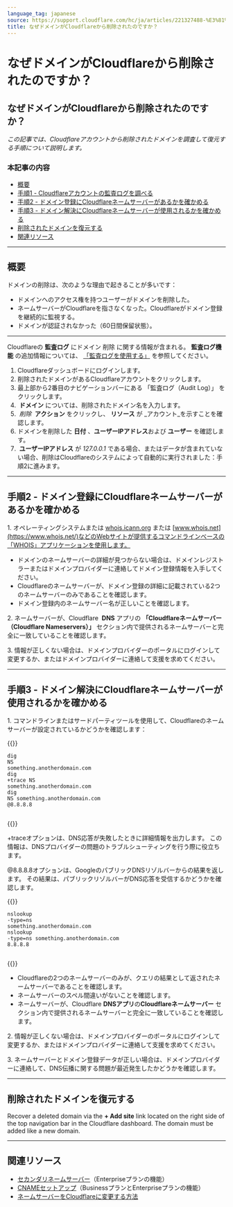 ```yaml
---
language_tag: japanese
source: https://support.cloudflare.com/hc/ja/articles/221327488-%E3%81%AA%E3%81%9C%E3%83%89%E3%83%A1%E3%82%A4%E3%83%B3%E3%81%8CCloudflare%E3%81%8B%E3%82%89%E5%89%8A%E9%99%A4%E3%81%95%E3%82%8C%E3%81%9F%E3%81%AE%E3%81%A7%E3%81%99%E3%81%8B-
title: なぜドメインがCloudflareから削除されたのですか？
---
```


# なぜドメインがCloudflareから削除されたのですか？

## なぜドメインがCloudflareから削除されたのですか？

_この記事では、Cloudflareアカウントから削除されたドメインを調査して復元する手順について説明します。_

### 本記事の内容

-   [概要](https://support.cloudflare.com/hc/ja/articles/221327488-%E3%81%AA%E3%81%9C%E3%83%89%E3%83%A1%E3%82%A4%E3%83%B3%E3%81%8CCloudflare%E3%81%8B%E3%82%89%E5%89%8A%E9%99%A4%E3%81%95%E3%82%8C%E3%81%9F%E3%81%AE%E3%81%A7%E3%81%99%E3%81%8B-#h_71645430211540423470679)
-   [手順1 - Cloudflareアカウントの監査ログを調べる](https://support.cloudflare.com/hc/ja/articles/221327488-%E3%81%AA%E3%81%9C%E3%83%89%E3%83%A1%E3%82%A4%E3%83%B3%E3%81%8CCloudflare%E3%81%8B%E3%82%89%E5%89%8A%E9%99%A4%E3%81%95%E3%82%8C%E3%81%9F%E3%81%AE%E3%81%A7%E3%81%99%E3%81%8B-#h_75178970471540423485029)
-   [手順2 - ドメイン登録にCloudflareネームサーバーがあるかを確かめる](https://support.cloudflare.com/hc/ja/articles/221327488-%E3%81%AA%E3%81%9C%E3%83%89%E3%83%A1%E3%82%A4%E3%83%B3%E3%81%8CCloudflare%E3%81%8B%E3%82%89%E5%89%8A%E9%99%A4%E3%81%95%E3%82%8C%E3%81%9F%E3%81%AE%E3%81%A7%E3%81%99%E3%81%8B-#h_84363930121540423493275)
-   [手順3 - ドメイン解決にCloudflareネームサーバーが使用されるかを確かめる](https://support.cloudflare.com/hc/ja/articles/221327488-%E3%81%AA%E3%81%9C%E3%83%89%E3%83%A1%E3%82%A4%E3%83%B3%E3%81%8CCloudflare%E3%81%8B%E3%82%89%E5%89%8A%E9%99%A4%E3%81%95%E3%82%8C%E3%81%9F%E3%81%AE%E3%81%A7%E3%81%99%E3%81%8B-#h_670950877161540423505236)
-   [削除されたドメインを復元する](https://support.cloudflare.com/hc/ja/articles/221327488-%E3%81%AA%E3%81%9C%E3%83%89%E3%83%A1%E3%82%A4%E3%83%B3%E3%81%8CCloudflare%E3%81%8B%E3%82%89%E5%89%8A%E9%99%A4%E3%81%95%E3%82%8C%E3%81%9F%E3%81%AE%E3%81%A7%E3%81%99%E3%81%8B-#h_88537939911540919764865)
-   [関連リソース](https://support.cloudflare.com/hc/ja/articles/221327488-%E3%81%AA%E3%81%9C%E3%83%89%E3%83%A1%E3%82%A4%E3%83%B3%E3%81%8CCloudflare%E3%81%8B%E3%82%89%E5%89%8A%E9%99%A4%E3%81%95%E3%82%8C%E3%81%9F%E3%81%AE%E3%81%A7%E3%81%99%E3%81%8B-#h_186867048201540423513703)

___

## 概要

ドメインの削除は、次のような理由で起きることが多いです：

-   ドメインへのアクセス権を持つユーザーがドメインを削除した。
-   ネームサーバーがCloudflareを指さなくなった。Cloudflareがドメイン登録を継続的に監視する。
-   ドメインが認証されなかった（60日間保留状態）。

___

Cloudflareの **監査ログ** にドメイン 削除 に関する情報が含まれる。 **監査ログ機能** の追加情報については、 [「監査ログを使用する」](https://support.cloudflare.com/hc/en-us/articles/115002833612-How-do-I-use-Audit-Logs-) を参照してください。

1.  Cloudflareダッシュボードにログインします。
2.  削除されたドメインがあるCloudflareアカウントをクリックします。
3.  最上部から2番目のナビゲーションバーにある 「監査ログ（Audit Log）」 をクリックします。
4.   **ドメイン** については、削除されたドメイン名を入力します。
5.   _削除_  **アクション** をクリックし、 **リソース** が _アカウント_を示すことを確認します。
6.  ドメインを削除した **日付** 、**ユーザーIPアドレス**および **ユーザー** を確認します。
7.   **ユーザーIPアドレス** が _127.0.0.1_ である場合、またはデータが含まれていない場合、削除はCloudflareのシステムによって自動的に実行されました：手順2に進みます。 

___

## 手順2 - ドメイン登録にCloudflareネームサーバーがあるかを確かめる

1\. オペレーティングシステムまたは [whois.icann.org](https://whois.icann.org/en) または [www.whois.net](https://www.whois.net/)などのWebサイトが提供するコマンドラインベースの「WHOIS」アプリケーションを使用します。

-   ドメインのネームサーバーの詳細が見つからない場合は、ドメインレジストラーまたはドメインプロバイダーに連絡してドメイン登録情報を入手してください。
-   Cloudflareのネームサーバーが、ドメイン登録の詳細に記載されている2つのネームサーバーのみであることを確認します。
-   ドメイン登録内のネームサーバー名が正しいことを確認します。

2\. ネームサーバーが、Cloudflare  **DNS** アプリの **「Cloudflareネームサーバー（Cloudflare Nameservers）」** セクション内で提供されるネームサーバーと完全に一致していることを確認します。

3\. 情報が正しくない場合は、ドメインプロバイダーのポータルにログインして変更するか、またはドメインプロバイダーに連絡して支援を求めてください。

___

## 手順3 - ドメイン解決にCloudflareネームサーバーが使用されるかを確かめる

1\. コマンドラインまたはサードパーティツールを使用して、Cloudflareのネームサーバーが設定されているかどうかを確認します：


{{<raw>}}<pre class="CodeBlock CodeBlock-with-rows CodeBlock-scrolls-horizontally CodeBlock-is-light-in-light-theme CodeBlock--language-txt" language="txt"><code><span class="CodeBlock--rows"><span class="CodeBlock--rows-content"><span class="CodeBlock--row"><span class="CodeBlock--row-indicator"></span><div class="CodeBlock--row-content"><span class="CodeBlock--token-plain">dig NS something.anotherdomain.com</span></div></span><span class="CodeBlock--row"><span class="CodeBlock--row-indicator"></span><div class="CodeBlock--row-content"><span class="CodeBlock--token-plain">dig +trace NS something.anotherdomain.com</span></div></span><span class="CodeBlock--row"><span class="CodeBlock--row-indicator"></span><div class="CodeBlock--row-content"><span class="CodeBlock--token-plain">dig NS something.anotherdomain.com @8.8.8.8</span></div></span><span class="CodeBlock--row"><span class="CodeBlock--row-indicator"></span><div class="CodeBlock--row-content"><span class="CodeBlock--token-plain">
</span></div></span></span></span></code></pre>{{</raw>}}

+traceオプションは、DNS応答が失敗したときに詳細情報を出力します。 この情報は、DNSプロバイダーの問題のトラブルシューティングを行う際に役立ちます。

@8.8.8.8オプションは、GoogleのパブリックDNSリゾルバーからの結果を返します。 その結果は、パブリックリゾルバーがDNS応答を受信するかどうかを確認します。


{{<raw>}}<pre class="CodeBlock CodeBlock-with-rows CodeBlock-scrolls-horizontally CodeBlock-is-light-in-light-theme CodeBlock--language-txt" language="txt"><code><span class="CodeBlock--rows"><span class="CodeBlock--rows-content"><span class="CodeBlock--row"><span class="CodeBlock--row-indicator"></span><div class="CodeBlock--row-content"><span class="CodeBlock--token-plain">nslookup -type=ns something.anotherdomain.com</span></div></span><span class="CodeBlock--row"><span class="CodeBlock--row-indicator"></span><div class="CodeBlock--row-content"><span class="CodeBlock--token-plain">nslookup -type=ns something.anotherdomain.com 8.8.8.8</span></div></span><span class="CodeBlock--row"><span class="CodeBlock--row-indicator"></span><div class="CodeBlock--row-content"><span class="CodeBlock--token-plain">
</span></div></span></span></span></code></pre>{{</raw>}}

-   Cloudflareの2つのネームサーバーのみが、クエリの結果として返されたネームサーバーであることを確認します。
-   ネームサーバーのスペル間違いがないことを確認します。
-   ネームサーバーが、Cloudflare **DNSアプリ**の**Cloudflareネームサーバー** セクション内で提供されるネームサーバーと完全に一致していることを確認します。

2\. 情報が正しくない場合は、ドメインプロバイダーのポータルにログインして変更するか、またはドメインプロバイダーに連絡して支援を求めてください。

3\. ネームサーバーとドメイン登録データが正しい場合は、ドメインプロバイダーに連絡して、DNS伝播に関する問題が最近発生したかどうかを確認します。

___

## 削除されたドメインを復元する

Recover a deleted domain via the **\+ Add site** link located on the right side of the top navigation bar in the Cloudflare dashboard. The domain must be added like a new domain.

___

## 関連リソース

-   [セカンダリネームサーバー](https://support.cloudflare.com/hc/en-us/articles/360001356152-How-do-I-setup-and-manage-Secondary-DNS-)（Enterpriseプランの機能）
-   [CNAMEセットアップ](https://developers.cloudflare.com/dns/zone-setups/partial-setup)（BusinessプランとEnterpriseプランの機能）
-   [ネームサーバーをCloudflareに変更する方法](https://developers.cloudflare.com/dns/zone-setups/full-setup/setup)
